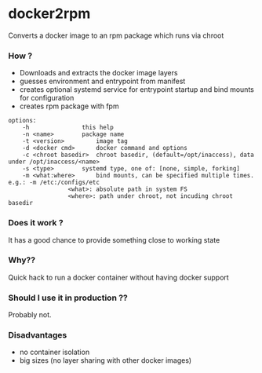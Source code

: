 # docker2rpm #

Converts a docker image to an rpm package which runs via chroot

### How ? ###

* Downloads and extracts the docker image layers
* guesses environment and entrypoint from manifest
* creates optional systemd service for entrypoint startup and bind mounts for configuration
* creates rpm package with fpm

```
options:
	-h       		 this help
	-n <name>		 package name
	-t <version>		 image tag
	-d <docker cmd>		 docker command and options
	-c <chroot basedir>	 chroot basedir, (default=/opt/inaccess), data under /opt/inaccess/<name>
	-s <type>		 systemd type, one of: [none, simple, forking]
	-m <what:where>		 bind mounts, can be specified multiple times. e.g.: -m /etc:/configs/etc
				 <what>: absolute path in system FS
				 <where>: path under chroot, not incuding chroot basedir
```

### Does it work ? ###

It has a good chance to provide something close to working state

### Why?? ###

Quick hack to run a docker container without having docker support


### Should I use it in production ?? ###

Probably not.

### Disadvantages ###

* no container isolation
* big sizes (no layer sharing with other docker images)


